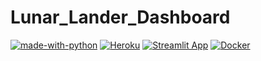 # Lunar_Lander_Dashboard
[![made-with-python](https://img.shields.io/badge/Made%20with-Python-1f425f.svg)](https://www.python.org/)
[![Heroku](https://heroku-badge.herokuapp.com/?app=heroku-badge)](http://www.lunar-lander-dashboard.rsglick.com/)
[![Streamlit App](https://static.streamlit.io/badges/streamlit_badge_black_white.svg)](http://www.lunar-lander-dashboard.rsglick.com/)
[![Docker](https://img.shields.io/badge/Made%20with-Docker-blue)](http://www.lunar-lander-dashboard.rsglick.com/)
